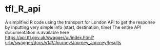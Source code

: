 # tfl_R_api
A simplified R code using the transport for London API to get the response by inputting very simple info (start, destination, time)
The entire API documentation is available here https://api.tfl.gov.uk/swagger/ui/index.html?url=/swagger/docs/v1#!/Journey/Journey_JourneyResults
